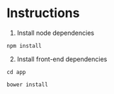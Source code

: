 # Instructions

1. Install node dependencies 

  `npm install` 

2. Install front-end dependencies

  `cd app`

  `bower install`

